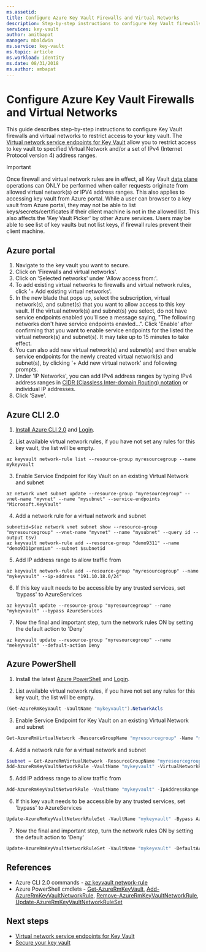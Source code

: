 ```yaml
---
ms.assetid: 
title: Configure Azure Key Vault Firewalls and Virtual Networks
description: Step-by-step instructions to configure Key Vault firewalls and virtual networks
services: key-vault
author: amitbapat
manager: mbaldwin
ms.service: key-vault
ms.topic: article
ms.workload: identity
ms.date: 08/31/2018
ms.author: ambapat
---
```

# Configure Azure Key Vault Firewalls and Virtual Networks

This guide describes step-by-step instructions to configure Key Vault firewalls and virtual networks to restrict access to your key vault. The [Virtual network service endpoints for Key Vault](key-vault-ovw-vnet-service-endpoints.md) allow you to restrict access to key vault to specified Virtual Network and/or a set of IPv4 (Internet Protocol version 4) address ranges.

> [!IMPORTANT]
> Once firewall and virtual network rules are in effect, all Key Vault [data plane](../key-vault/key-vault-secure-your-key-vault.md#data-plane-access-control) operations can ONLY be performed when caller  requests originate from allowed virtual network(s) or IPV4 address ranges. This also applies to accessing key vault from Azure portal. While a user can browser to a key vault from Azure portal, they may not be able to list keys/secrets/certificates if their client machine is not in the allowed list. This also affects the 'Key Vault Picker' by other Azure services. Users may be able to see list of key vaults but not list keys, if firewall rules prevent their client machine.

## Azure portal

1. Navigate to the key vault you want to secure.
2. Click on 'Firewalls and virtual networks'.
3. Click on 'Selected networks' under 'Allow access from:'.
4. To add existing virtual networks to firewalls and virtual network rules, click '+ Add existing virtual networks'.
5. In the new blade that pops up, select the subscription, virtual network(s), and subnet(s) that you want to allow access to this key vault. If the virtual network(s) and subnet(s) you select, do not have service endpoints enabled you'll see a message saying, "The following networks don't have service endpoints enavled...". Click 'Enable' after confirming that you want to enable service endpoints for the listed the virtual network(s) and subnet(s). It may take up to 15 minutes to take effect.
6. You can also add new virtual network(s) and subnet(s) and then enable service endpoints for the newly created virtual network(s) and subnet(s), by clicking '+ Add new virtual network' and following prompts.
7. Under 'IP Networks', you can add IPv4 address ranges by typing IPv4 address ranges in [CIDR (Classless Inter-domain Routing) notation](https://tools.ietf.org/html/rfc4632) or individual IP addresses.
8. Click 'Save'.

## Azure CLI 2.0

1. [Install Azure CLI 2.0](https://docs.microsoft.com/en-us/cli/azure/install-azure-cli) and [Login](https://docs.microsoft.com/en-us/cli/azure/authenticate-azure-cli).

2. List available virtual network rules, if you have not set any rules for this key vault, the list will be empty.
```azurecli
az keyvault network-rule list --resource-group myresourcegroup --name mykeyvault
```

3. Enable Service Endpoint for Key Vault on an existing Virtual Network and subnet
```azurecli
az network vnet subnet update --resource-group "myresourcegroup" --vnet-name "myvnet" --name "mysubnet" --service-endpoints "Microsoft.KeyVault"
```

4. Add a network rule for a virtual network and subnet
```azurecli
subnetid=$(az network vnet subnet show --resource-group "myresourcegroup" --vnet-name "myvnet" --name "mysubnet" --query id --output tsv)
az keyvault network-rule add --resource-group "demo9311" --name "demo9311premium" --subnet $subnetid
```

5. Add IP address range to allow traffic from
```azurecli
az keyvault network-rule add --resource-group "myresourcegroup" --name "mykeyvault" --ip-address "191.10.18.0/24"
```

6. If this key vault needs to be accessible by any trusted services, set 'bypass' to AzureServices
```azurecli
az keyvault update --resource-group "myresourcegroup" --name "mykeyvault" --bypass AzureServices
```

7. Now the final and important step, turn the network rules ON by setting the default action to 'Deny'
```azurecli
az keyvault update --resource-group "myresourcegroup" --name "mekeyvault" --default-action Deny
```

## Azure PowerShell

1. Install the latest [Azure PowerShell](https://docs.microsoft.com/en-us/powershell/azure/install-azurerm-ps) and [Login](https://docs.microsoft.com/en-us/powershell/azure/authenticate-azureps).

2. List available virtual network rules, if you have not set any rules for this key vault, the list will be empty.
```PowerShell
(Get-AzureRmKeyVault -VaultName "mykeyvault").NetworkAcls
```

3. Enable Service Endpoint for Key Vault on an existing Virtual Network and subnet
```PowerShell
Get-AzureRmVirtualNetwork -ResourceGroupName "myresourcegroup" -Name "myvnet" | Set-AzureRmVirtualNetworkSubnetConfig -Name "mysubnet" -AddressPrefix "10.1.1.0/24" -ServiceEndpoint "Microsoft.KeyVault" | Set-AzureRmVirtualNetwork
```

4. Add a network rule for a virtual network and subnet
```PowerShell
$subnet = Get-AzureRmVirtualNetwork -ResourceGroupName "myresourcegroup" -Name "myvnet" | Get-AzureRmVirtualNetworkSubnetConfig -Name "mysubnet"
Add-AzureRmKeyVaultNetworkRule -VaultName "mykeyvault" -VirtualNetworkResourceId $subnet.Id
```

5. Add IP address range to allow traffic from
```PowerShell
Add-AzureRmKeyVaultNetworkRule -VaultName "mykeyvault" -IpAddressRange "16.17.18.0/24"
```

6. If this key vault needs to be accessible by any trusted services, set 'bypass' to AzureServices
```PowerShell
Update-AzureRmKeyVaultNetworkRuleSet -VaultName "mykeyvault" -Bypass AzureServices
```

7. Now the final and important step, turn the network rules ON by setting the default action to 'Deny'
```PowerShell
Update-AzureRmKeyVaultNetworkRuleSet -VaultName "mykeyvault" -DefaultAction Deny
```

## References

* Azure CLI 2.0 commands - [az keyvault network-rule](https://docs.microsoft.com/en-us/cli/azure/keyvault/network-rule?view=azure-cli-latest)
* Azure PowerShell cmdlets - [Get-AzureRmKeyVault](https://docs.microsoft.com/en-us/powershell/module/azurerm.keyvault/get-azurermkeyvault), [Add-AzureRmKeyVaultNetworkRule](https://docs.microsoft.com/en-us/powershell/module/AzureRM.KeyVault/Add-AzureRmKeyVaultNetworkRule), [Remove-AzureRmKeyVaultNetworkRule](https://docs.microsoft.com/en-us/powershell/module/AzureRM.KeyVault/Remove-AzureRmKeyVaultNetworkRule), [Update-AzureRmKeyVaultNetworkRuleSet](https://docs.microsoft.com/en-us/powershell/module/AzureRM.KeyVault/Update-AzureRmKeyVaultNetworkRuleSet)

## Next steps

* [Virtual network service endpoints for Key Vault](key-vault-ovw-vnet-service-endpoints.md)
* [Secure your key vault](key-vault-secure-your-key-vault.md)